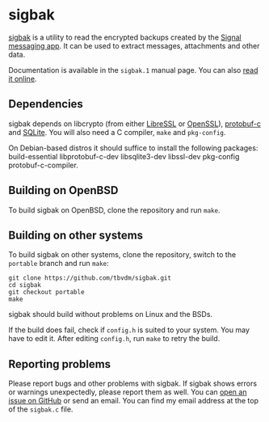 sigbak
======

[sigbak][1] is a utility to read the encrypted backups created by the [Signal
messaging app][2]. It can be used to extract messages, attachments and other
data.

Documentation is available in the `sigbak.1` manual page. You can also [read it
online][3].

Dependencies
------------

sigbak depends on libcrypto (from either [LibreSSL][4] or [OpenSSL][5]),
[protobuf-c][6] and [SQLite][7]. You will also need a C compiler, `make` and
`pkg-config`.

On Debian-based distros it should suffice to install the following packages:
build-essential libprotobuf-c-dev libsqlite3-dev libssl-dev pkg-config
protobuf-c-compiler.

Building on OpenBSD
-------------------

To build sigbak on OpenBSD, clone the repository and run `make`.

Building on other systems
-------------------------

To build sigbak on other systems, clone the repository, switch to the
`portable` branch and run `make`:

	git clone https://github.com/tbvdm/sigbak.git
	cd sigbak
	git checkout portable
	make

sigbak should build without problems on Linux and the BSDs.

If the build does fail, check if `config.h` is suited to your system. You may
have to edit it. After editing `config.h`, run `make` to retry the build.

Reporting problems
------------------

Please report bugs and other problems with sigbak. If sigbak shows errors or
warnings unexpectedly, please report them as well. You can [open an issue on
GitHub][8] or send an email. You can find my email address at the top of the
`sigbak.c` file.

[1]: https://www.kariliq.nl/sigbak/
[2]: https://www.signal.org/
[3]: https://www.kariliq.nl/man/sigbak.1.html
[4]: https://www.libressl.org/
[5]: https://www.openssl.org/
[6]: https://github.com/protobuf-c/protobuf-c
[7]: https://www.sqlite.org/
[8]: https://github.com/tbvdm/sigbak/issues
